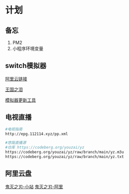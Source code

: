 # 计划

## 备忘

1. PM2
2. 小程序环境变量

## switch模拟器

[阿里云链接](https://www.aliyundrive.com/s/6DDmqFkFvFp)

[王国之泪](https://kdocs.cn/l/cjZQsRt7ymPF)

[模拟器更新工具](https://github.com/triwinds/ns-emu-tools/releases)

## 电视直播

```sh
#电视指南
http://epg.112114.xyz/pp.xml

#悠哉直播源
#仓库 https://codeberg.org/youzai/yz
https://codeberg.org/youzai/yz/raw/branch/main/yz.m3u
https://codeberg.org/youzai/yz/raw/branch/main/yz.txt
```

## 阿里云盘

[鬼灭之刃-小站](http://myxiaozhan.net/d/224080)
[鬼灭之刃-阿里](https://www.aliyundrive.com/s/os8fMK67DZe/folder/630de48e0c44c4a3703a4ea187d54ce5f8cce6f2)
